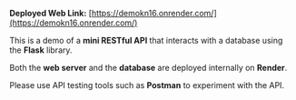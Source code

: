 
**Deployed Web Link:** [https://demokn16.onrender.com/](https://demokn16.onrender.com/)  

This is a demo of a **mini RESTful API** that interacts with a database using the **Flask** library.  

Both the **web server** and the **database** are deployed internally on **Render**.  

Please use API testing tools such as **Postman** to experiment with the API.
